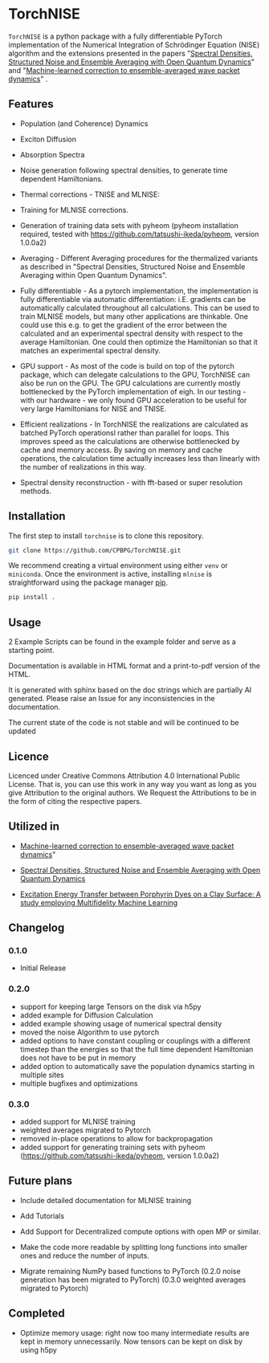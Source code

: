 # TorchNISE

`TorchNISE` is a python package with a fully differentiable PyTorch implementation of the Numerical Integration of Schrödinger Equation (NISE) algorithm and the extensions presented in the papers "[Spectral Densities, Structured Noise and Ensemble Averaging with Open Quantum Dynamics](https://doi.org/10.1063/5.0224807)" and "[Machine-learned correction to ensemble-averaged wave packet dynamics](https://doi.org/10.1063/5.0166694)" .

## Features

- Population (and Coherence) Dynamics 

- Exciton Diffusion

- Absorption Spectra

- Noise generation following spectral densities, to generate time dependent Hamiltonians.

- Thermal corrections - TNISE and MLNISE: 

- Training for MLNISE corrections. 

- Generation of training data sets with pyheom (pyheom installation required, tested with https://github.com/tatsushi-ikeda/pyheom, version 1.0.0a2)

- Averaging - Different Averaging procedures for the thermalized variants as described in "Spectral Densities, Structured Noise and Ensemble Averaging within Open
Quantum Dynamics".

- Fully differentiable - As a pytorch implementation, the implementation is fully differentiable via automatic differentiation: i.E. gradients can be automatically calculated throughout all calculations. This can be used to train MLNISE models, but many other applications are thinkable. One could use this e.g. to get the gradient of the error between the calculated and an experimental spectral density with respect to the average Hamiltonian. One could then optimize the Hamiltonian so that it matches an experimental spectral density.

- GPU support - As most of the code is build on top of the pytorch package, which can delegate calculations to the GPU, TorchNISE can also be run on the GPU. The GPU calculations are currently mostly bottlenecked by the PyTorch implementation of eigh. In our testing - with our hardware - we only found GPU acceleration to be useful for very large Hamiltonians for NISE and TNISE. 

- Efficient realizations - In TorchNISE the realizations are calculated as batched PyTorch operationsl rather than parallel for loops. This improves speed as the calculations are otherwise bottlenecked by cache and memory access. By saving on memory and cache operations, the calculation time actually increases less than linearly with the number of realizations in this way.

- Spectral density reconstruction - with fft-based or super resolution methods.

## Installation

The first step to install `torchnise` is to clone this repository.

```bash
git clone https://github.com/CPBPG/TorchNISE.git
```

We recommend creating a virtual environment using either `venv` or `miniconda`. Once the environment is active, installing `mlnise` is straightforward using the package manager [pip](https://pip.pypa.io/en/stable/).

```bash
pip install .
```

## Usage

2 Example Scripts can be found in the example folder and serve as a starting point.

Documentation is available in HTML format and a print-to-pdf version of the HTML.

It is generated with sphinx based on the doc strings which are partially AI generated. Please raise an Issue for any inconsistencies in the documentation.

The current state of the code is not stable and will be continued to be updated

## Licence

Licenced under Creative Commons Attribution 4.0 International Public License. 
That is, you can use this work in any way you want as long as you give Attribution to the original authors.
We Request the Attributions to be in the form of citing the respective papers.

## Utilized in 

- [Machine-learned correction to ensemble-averaged wave packet dynamics](https://doi.org/10.1063/5.0166694)"

- [Spectral Densities, Structured Noise and Ensemble Averaging with Open Quantum Dynamics](https://doi.org/10.1063/5.0224807)

- [Excitation Energy Transfer between Porphyrin Dyes on a Clay Surface: A study employing Multifidelity Machine Learning](https://arxiv.org/abs/2410.20551)

## Changelog

### 0.1.0

- Initial Release

### 0.2.0

- support for keeping large Tensors on the disk via h5py
- added example for Diffusion Calculation
- added example showing usage of numerical spectral density
- moved the noise Algorithm to use pytorch
- added options to have constant coupling or couplings with a different timestep than the energies so that the full time dependent Hamiltonian does not have to be put in memory
- added option to automatically save the population dynamics starting in multiple sites
- multiple bugfixes and optimizations

### 0.3.0

- added support for MLNISE training
- weighted averages migrated to Pytorch
- removed in-place operations to allow for backpropagation
- added support for generating training sets with pyheom (https://github.com/tatsushi-ikeda/pyheom, version 1.0.0a2)

## Future plans

- Include detailed documentation for MLNISE training

- Add Tutorials

- Add Support for Decentralized compute options with open MP or similar.

- Make the code more readable by splitting long functions into smaller ones and reduce the number of inputs.

- Migrate remaining NumPy based functions to PyTorch
(0.2.0 noise generation has been migrated to PyTorch)
(0.3.0 weighted averages migrated to Pytorch)

## Completed

- Optimize memory usage: right now too many intermediate results are kept in memory unnecessarily.
Now tensors can be kept on disk by using h5py



